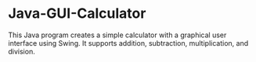 # Java-GUI-Calculator
This Java program creates a simple calculator with a graphical user interface using Swing. It supports addition, subtraction, multiplication, and division. 
